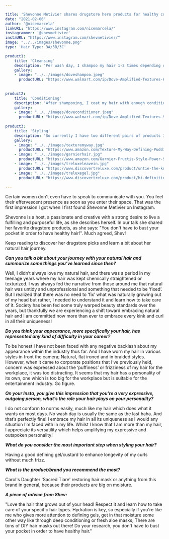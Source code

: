 ```yaml
---

title: 'Shevonne Metivier shares drugstore hero products for healthy curly hair.'
date: "2021-02-06"
author: '@nicemarcela' 
linkURL: "https://www.instagram.com/nicemarcela/"
instagrammer: '@shevmetivier'
instaURL: "https://www.instagram.com/shevmetivier/"
image: "../../images/shevonne.png"
type: 'Hair Type: 3A/3B/3C'

product1: 
    title: 'Cleansing'
    description: 'Per wash day, I shampoo my hair 1-2 times depending on how dirty my hair feels. But in between washes I also wet my hair in the shower just as a slight refresh (only water). My wash days are usually 5-7 days apart. I tend to use shampoos from the Dove line. '
    gallery:
    - image: "../../images/doveshampoo.jpeg"
      productURL: "https://www.walmart.com/ip/Dove-Amplified-Textures-Hydrating-Cleanse-Shampoo-11-5-oz/428236150"
 
 
product2: 
    title: 'Conditioning'
    description: 'After shampooing, I coat my hair with enough conditioner to make the detangling process as easy as possible then leave in for about five minutes. I tend to use Dove conditioners that pair with the shampoo used. And recently, I have been deep conditioning my hair on days that I shampoo, using a heating cap, which gives me the best results. My current deep conditioner is Carols Daughter Sacred Tiare restoring hair mask.'
    gallery:
    - image: "../../images/doveconditioner.jpeg"
      productURL: "https://www.walmart.com/ip/Dove-Amplified-Textures-Super-Slip-Detangling-Conditioner-11-5-oz/915472763?athcpid=915472763&athpgid=athenaItemPage&athcgid=null&athznid=PWVUB&athieid=v0&athstid=CS020&athguid=3bc2dab0-007-177771f1541659&athancid=null&athena=true"
 
product3: 
    title: 'Styling'
    description: 'So currently I have two different pairs of products I interchange between but use the same technique. The technique consists of combing the base through my hair from top to bottom, then sectioning and adding the curl defining product, and finger combing through. I try not to apply products directly onto my roots/scalp so as to avoid product build-up there and also aid in giving my hair some extra volume.  So my drugstore pair is Texture My Way - Keep it Curly cream as the base and Garnier Surfer Hair Power Putty strength 2 as the definer or, on the pricier side, TreLuxe Untie the Knot Leave-in Conditioner as the base and TreLuxe Hi-Definition Curl enhancer styling gel. The latter pair gives a better hold but leaves a residue, unlike my drugstore pair.'
    gallery:
    - image: "../../images/texturemyway.jpg"
      productURL: "https://www.amazon.com/Texture-My-Way-Defining-Pudding/dp/B00N4RI19I"
    - image: "../../images/garnierhair.jpg"
      productURL: "https://www.amazon.com/Garnier-Fructis-Style-Power-Surfer/dp/B01MFC0LQE"
    - image: "../../images/treluxeleavein.jpg"
      productURL: "https://www.discovertreluxe.com/product/untie-the-knot/"
    - image: "../../images/treluxegel.jpg"
      productURL: "https://www.discovertreluxe.com/product/hi-definition-curl-enhancer/"
 
---  
```


Certain women don't even have to speak to communicate with you. You feel their effervescent presence as soon as you enter their space. That was the first impression I got when I first found Shevonne Metivier on Instagram.  

Shevonne is a host, a passionate and creative with a strong desire to live a fulfilling and purposeful life, as she describes herself. In our talk she shared her favorite drugstore products, as she says: "You don't have to bust your pocket in order to have healthy hair!". Much agreed, Shev!   

Keep reading to discover her drugstore picks and learn a bit about her natural hair journey.


***Can you talk a bit about your journey with your natural hair and summarize some things you’ve learned since then?***  

Well, I didn’t always love my natural hair, and there was a period in my teenage years where my hair was kept chemically straightened or texturized. I was always fed the narrative from those around me that natural hair was untidy and unprofessional and something that needed to be ‘fixed’. But I realized that there was no need to ‘fix’ what was naturally growing out of my head but rather, I needed to understand it and learn how to take care of it. Society has been fed some truly warped beauty standards over the years, but thankfully we are experiencing a shift toward embracing natural hair and I am committed now more than ever to embrace every kink and curl in all their uniqueness!  

***Do you think your appearance, more specifically your hair, has represented any kind of difficulty in your career?***  

To be honest I have not been faced with any negative backlash about my appearance within the industry thus far. And I have worn my hair in various styles in front the camera; Natural, flat ironed and in braided styles. However, when it came to corporate positions that I’ve previously held, concern was expressed about the ‘puffiness’ or frizziness of my hair for the workplace, it was too distracting. It seems that my hair has a personality of its own, one which is too big for the workplace but is suitable for the entertainment industry. Go figure.  

***On your Insta, you give this impression that you’re a very expressive, outgoing person, what’s the role your hair plays on your personality?***  

I do not conform to norms easily, much like my hair which does what it wants on most days. No wash day is usually the same as the last haha. And that’s perfectly fine! I embrace my hair in all its uniqueness as I would any situation I’m faced with in my life. Whilst I know that I am more than my hair, I appreciate its versatility which helps amplifying my expressive and outspoken personality!  

***What do you consider the most important step when styling your hair?***

Having a good defining gel/custard to enhance longevity of my curls without much frizz.  

***What is the product/brand you recommend the most?***  

Carol's Daughter 'Sacred Tiare' restoring hair mask or anything from this brand in general, because their products are big on moisture.  

***A piece of advice from Shev:***  

"Love the hair that grows out of your head! Respect it and learn how to take care of your specific hair types. Hydration is key, so especially if you're like me who gives more attention to defining gels, get in that moisture some other way like through deep conditioning or fresh aloe masks; There are tons of DIY hair masks out there! Do your research, you don't have to bust your pocket in order to have healthy hair." 



 

